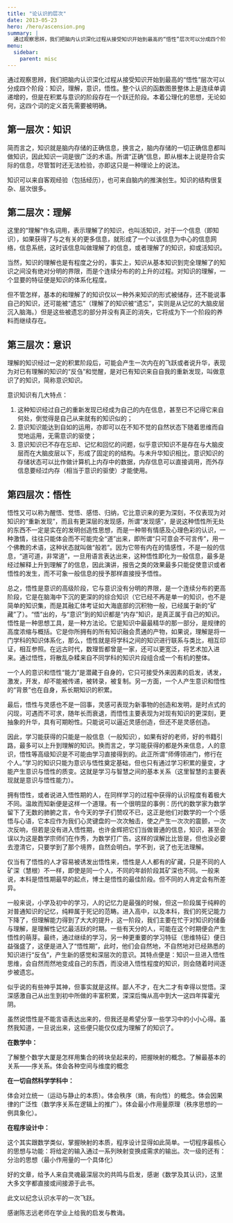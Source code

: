 ```yaml
---
title: "论认识的层次"
date: 2013-05-23
hero: /hero/ascension.png
summary: |
  通过观察思辨，我们把脑内认识深化过程从接受知识开始到最高的“悟性”层次可以分成四个阶段：知识，理解，意识，悟性。
menu:
  sidebar:
    parent: misc
---
```



通过观察思辨，我们把脑内认识深化过程从接受知识开始到最高的“悟性”层次可以分成四个阶段：知识，理解，意识，悟性。整个认识的函数图景整体上是连续单调递增的，但是在积累与意识的阶段存在一个跃迁阶段。本着公理化的思想，无论如何，这四个词的定义首先需要被明确。


## 第一层次：知识

简而言之，知识就是脑内存储的正确信息，换言之，脑内存储的一切正确信息都叫做知识，因此知识一词是很广泛的术语。所谓“正确”信息，即从根本上说是符合实际的信息，尽管暂时还无法检验，亦即这只是一种理论上的说法。

知识可以来自客观经验（包括经历），也可来自脑内的推演创生。知识的结构很复杂、层次很多。

 

## 第二层次：理解

这里的“理解”作名词用，表示理解了的知识，也叫活知识，对于一个信息（即知识），如果获得了与之有关的更多信息，就形成了一个以该信息为中心的信息网络，信息系统，这时该信息叫做理解了的信息，或者理解了的知识，抑或活知识。

当然，知识的理解也是有程度之分的，事实上，知识从基本知识到完全理解了的知识之间没有绝对分明的界限，而是个连续分布的的上升的过程。对知识的理解，一个显要的特征便是知识的体系化程度。

但不管怎样，基本的和理解了的知识仅以一种外来知识的形式被储存，还不能说事自己的知识，还可能被“遗忘”（理解了的知识被“遗忘”，实则是从记忆的大脑皮层沉入脑海。）但是这些被遗忘的部分并没有真正的消失，它将成为下一个阶段的养料而继续存在。

 

## 第三层次：意识

理解的知识经过一定的积累阶段后，可能会产生一次内在的飞跃或者说升华，表现为对已有理解的知识的“反刍”和觉醒，是对已有知识来自自我的重新发现，叫做意识了的知识，简称意识知识。

意识知识有几大特点：

1. 这种知识经过自己的重新发现已经成为自己的内在信息，甚至已不记得它来自何处，倒觉得是自己从来就有的知识似的；
2. 意识知识能达到自如的运用，亦即可以在不知不觉的自然状态下随着思维而自觉地运用，无需意识的驱使；
3. 意识知识已不存在忘却、记忆和回忆的问题，似乎意识知识不是存在与大脑皮层而在大脑皮层以下，形成了固定的的结构。与未升华知识相比，意识知识的存储状态可以比作做计算机上内存中的数据，内存信息可以直接调用，而外存信息要经过内存（相当于意识的驱使）才能使用。

 

## 第四层次：悟性

悟性又可以称为醒悟、觉悟、感悟、归纳，它比意识来的更为深刻，不仅表现为对知识的“重新发现”，而且有更深层的发现感，所谓“发现感”，是说这种悟性所无处的东西不一定是实在的发明创造性思想，而是一种带有情感及心理色彩的认识，一种激情，往往只能体会而不可能完全“道”出来，即所谓“只可意会不可言传”，用一个佛教的术语，这种状态就叫做“般若”。因为它带有内在的情感性，不是一般的信息，“道可道，非常道”，一旦用语言表达出来，这种悟性即化为一般信息，最多是经过解释上升到理解了的信息，因此演讲，报告之类的效果最多只能促使意识或者悟性的发生，而不可象一般信息的授予那样直接授予悟性。

总之，悟性是意识的高级阶段，它与意识没有分明的界限，是一个连续分布的更高阶段，它是在脑海中下沉的更深的的综合知识（它已经不再是单一的知识，也不是简单的知识集，而是其融汇体考证如大海底部的沉积物一般，已经属于新的“矿藏”了）。“悟”出的，与“意识”到的知识都是“内存”知识，是真正属于自己的知识。悟性是一种思想工具，是一种方法论。它是知识中最最精华的那一部分，是规律的高度浓缩与概括。它是你所拥有的所有知识融会贯通的产物，如果说，理解是将一门学科的知识体系化，那么，悟性就是将学科之间的知识进行联系与类比，相互印证，相互参照。在远古时代，数理哲都曾是一家，还可以更宽泛，将艺术加入进来。通过悟性，将散乱杂糅来自不同学科的知识片段组合成一个有机的整体。

一个人的意识和悟性“能力”是潜藏于自身的，它只可接受外来因素的启发，诱发，激发，开发，却不能被传递，被转录，被复制。另一方面，一个人产生意识和悟性的“背景”也在自身，系长期知识的积累。

最后，悟性与灵感也不是一回事，灵感可表现为新事物的创造和发明，是时点式的闪现，可遇而不可求，随年长而衰退，而悟性主要表现为对现有知识的更深刻，更抽象的升华，具有可期盼性。只能说可以逼近灵感创造，但还不是灵感创造。

因此，学习能获得的只能是一般信息（一般知识），如果有好的老师，好的书籍引路，最多可以上升到理解的知识。换而言之，学习能获得的都是外来信息，人的意识，悟性等高级知识是不可能由学习直接得到的。此正所谓“师傅领进门，修行在个人。”学习的知识只能为意识与悟性奠定基础，但也只有通过学习积累的量变，才能产生意识与悟性的质变。这就是学习与智慧之间的基本关系（这里智慧的主要表现就是意识与悟性能力）。

拥有悟性，或者说进入悟性期的人，在同样学习的过程中获得的认识程度有着极大不同。温故而知新便是这样一个道理。有一个很明显的事例：历代的数学家为数学留下了无数的肺腑之言，令今天的学子们赞叹不已，这正是他们对数学的一个个感悟与心语，它本应作为我们心灵键盘的一次次触击，使之产生一次次的震颤，一次次反响，但若是没有进入悟性期，也许金辉把它们当做普通的信息，知识，甚至会误以为这是数学宗师们在作秀，为数学打广告。这样的误解比比皆是，但也没必要去澄清它，只要学到了那个境界，自然会明白。学不到，说了也无法理解。

仅当有了悟性的人才容易被诱发出悟性来，悟性是人人都有的矿藏，只是不同的人矿深（慧根）不一样，即使是同一个人，不同的年龄阶段其矿深也不同。一般来说，本科是悟性期最早的起点，博士是悟性的最佳阶段。但不同的人肯定会有所差异。

一般来说，小学及初中的学习，人的记忆力是最强的时候，但这一阶段属于纯粹的对普通知识的记忆，纯粹属于死记的范畴。进入高中，以及本科，我们的死记能力下降了，但理解能力得到了大大的提升，这一阶段，我们主要在忙于对知识的储备与理解，是理解性记忆最活跃的时期。一些有天分的人，可能在这个时期便会产生悟性的萌芽。最终，通过继续的学习，另一种更重要的学习特征（思维特征）便日益强盛了，这便是进入了“悟性期”，此时，他们会自然地，不自然地对已经熟悉的知识进行“反刍”，产生新的感觉和深层次的意识。其特点便是：知识一旦进入悟性思维，会自然而然地变成自己的东西，而没进入悟性程度的知识，则会随着时间逐步被遗忘。

似乎说的有些神乎其神，但事实就是这样。鄙人不才，在大二才有幸得以觉悟。深深感激自己从出生到初中所做的丰富积累，深深后悔从高中到大一这四年挥霍光阴。

虽然说悟性是不能言语表达出来的，但我还是希望分享一些学习中的小小心得。虽然我知道，一旦说出来，这些便只能仅仅成为理解了的知识了。

**在数学中：**

了解整个数学大厦是怎样用集合的砖块垒起来的，把握映射的概念。了解最基本的关系——序关系。体会各种空间与维度的概念

**在一切自然科学学科中：**

体会对立统一（运动与静止的本质）。体会秩序（熵，有向性）的概念。体会因果律的广泛性（数学序关系在逻辑上的推广）。体会最小作用量原理（秩序思想的一例具象化）。

**在程序设计中：**

这个其实跟数学类似，掌握映射的本质，程序设计显得如此简单。一切程序最核心的思想与功能：将给定的输入通过一系列映射变换成需求的输出。次一级的还有：分治的思想（最小作用量的一个具体化）



好的文章，给予人来自灵魂最深层次的共鸣与启发，感谢《数学及其认识》，这里大多文字都直接或间接源于此书。

此文以纪念认识水平的一次飞跃。

感谢陈志远老师在学业上给我的启发与教诲。